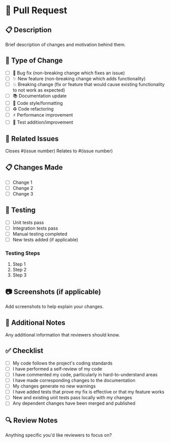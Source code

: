 # 🚀 Pull Request

## 📋 Description

Brief description of changes and motivation behind them.

## 🎯 Type of Change

- [ ] 🐛 Bug fix (non-breaking change which fixes an issue)
- [ ] ✨ New feature (non-breaking change which adds functionality)
- [ ] 💥 Breaking change (fix or feature that would cause existing functionality to not work as expected)
- [ ] 📚 Documentation update
- [ ] 🎨 Code style/formatting
- [ ] ♻️ Code refactoring
- [ ] ⚡ Performance improvement
- [ ] 🧪 Test addition/improvement

## 🔗 Related Issues

Closes #(issue number)
Relates to #(issue number)

## 📋 Changes Made

- [ ] Change 1
- [ ] Change 2
- [ ] Change 3

## 🧪 Testing

- [ ] Unit tests pass
- [ ] Integration tests pass
- [ ] Manual testing completed
- [ ] New tests added (if applicable)

### Testing Steps

1. Step 1
2. Step 2
3. Step 3

## 📷 Screenshots (if applicable)

Add screenshots to help explain your changes.

## 📝 Additional Notes

Any additional information that reviewers should know.

## ✅ Checklist

- [ ] My code follows the project's coding standards
- [ ] I have performed a self-review of my code
- [ ] I have commented my code, particularly in hard-to-understand areas
- [ ] I have made corresponding changes to the documentation
- [ ] My changes generate no new warnings
- [ ] I have added tests that prove my fix is effective or that my feature works
- [ ] New and existing unit tests pass locally with my changes
- [ ] Any dependent changes have been merged and published

## 🔍 Review Notes

Anything specific you'd like reviewers to focus on?
